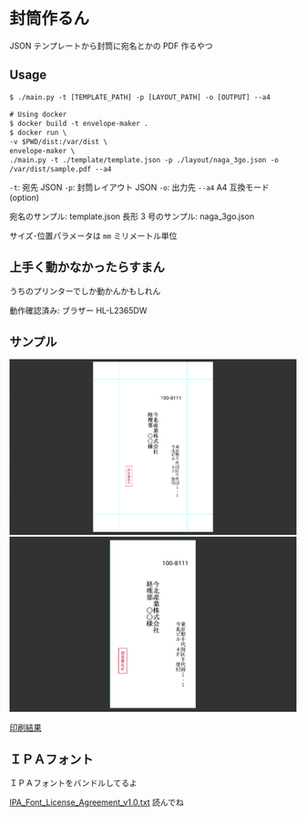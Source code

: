 # 封筒作るん

JSON テンプレートから封筒に宛名とかの PDF 作るやつ

## Usage

```shell
$ ./main.py -t [TEMPLATE_PATH] -p [LAYOUT_PATH] -o [OUTPUT] --a4
```

```shell
# Using docker
$ docker build -t envelope-maker .
$ docker run \
-v $PWD/dist:/var/dist \
envelope-maker \
./main.py -t ./template/template.json -p ./layout/naga_3go.json -o /var/dist/sample.pdf --a4
```

`-t`: 宛先 JSON
`-p`: 封筒レイアウト JSON
`-o`: 出力先
`--a4` A4 互換モード(option)

宛名のサンプル: template.json
長形 3 号のサンプル: naga_3go.json

サイズ･位置パラメータは `mm` ミリメートル単位

## 上手く動かなかったらすまん

うちのプリンターでしか動かんかもしれん

動作確認済み: ブラザー HL-L2365DW

## サンプル

![A4モード](./docs/sample_pdf_ss_a4.png)
![ネイティブモード](./docs/sample_pdf_ss_native.png)

[印刷結果](./docs/print_sample.pdf)

## ＩＰＡフォント

ＩＰＡフォントをバンドルしてるよ

[IPA_Font_License_Agreement_v1.0.txt](./fonts/IPA_Font_License_Agreement_v1.0.txt) 読んでね
